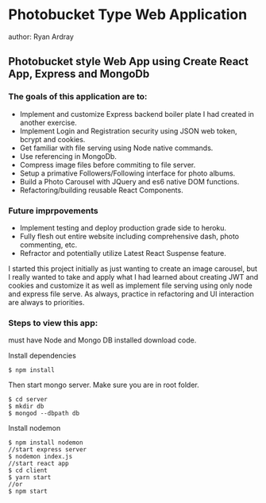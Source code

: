 # Photobucket Type Web Application

author: Ryan Ardray

## Photobucket style Web App using Create React App, Express and MongoDb

### The goals of this application are to:

- Implement and customize Express backend boiler plate I had created in another exercise.
- Implement Login and Registration security using JSON web token, bcrypt and cookies.
- Get familiar with file serving using Node native commands.
- Use referencing in MongoDb.
- Compress image files before commiting to file server.
- Setup a primative Followers/Following interface for photo albums.
- Build a Photo Carousel with JQuery and es6 native DOM functions.
- Refactoring/building reusable React Components.

### Future imprpovements

- Implement testing and deploy production grade side to heroku.
- Fully flesh out entire website including comprehensive dash, photo commenting, etc.
- Refractor and potentially utilize Latest React Suspense feature.


I started this project initially as just wanting to create an image carousel, but I really wanted to take and apply what I had learned about creating JWT and cookies and customize it as well as implement file serving using only node and express file serve.  As always, practice in refactoring and UI interaction are always to priorities.

### Steps to view this app:

must have Node and Mongo DB installed
download code.

Install dependencies

```
$ npm install
```
Then start mongo server.  Make sure you are in root folder.
```
$ cd server 
$ mkdir db
$ mongod --dbpath db
```
Install nodemon
```
$ npm install nodemon
//start express server
$ nodemon index.js
//start react app
$ cd client
$ yarn start
//or
$ npm start
